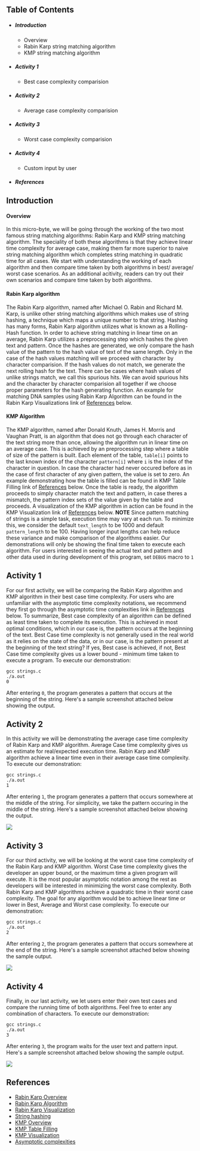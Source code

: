 ## Table of Contents
* ##### Introduction
    * Overview
    * Rabin Karp string matching algorithm
    * KMP string matching algorithm
* ##### Activity 1 
    * Best case complexity comparision
* ##### Activity 2
    * Average case complexity comparision
* ##### Activity 3
    * Worst case complexity comparision
* ##### Activity 4
    * Custom input by user
* ##### References
## Introduction
#### Overview
In this micro-byte, we will be going through the working of the two most famous string matching algorithms: Rabin Karp and KMP string matching algorithm. The speciality of both these algorithms is that they achieve linear time complexity for average case, making them far more superior to naive string matching algorithm which completes string matching in quadratic time for all cases.
We start with understanding the working of each algorithm and then compare time taken by both algorithms in best/ average/ worst case scenarios. As an additional acitivity, readers can try out their own scenarios and compare time taken by both algorithms.
#### Rabin Karp algorithm
The Rabin Karp algorithm, named after Michael O. Rabin and Richard M. Karp, is unlike other string matching algorithms which makes use of string hashing, a technique which maps a unique number to that string. Hashing has many forms, Rabin Karp algorithm utilizes what is known as a Rolling-Hash function.
In order to achieve string matching in linear time on an average, Rabin Karp utilizes a preprocessing step which hashes the given text and pattern. Once the hashes are generated, we only compare the hash value of the pattern to the hash value of text of the same length. Only in the case of the hash values matching will we proceed with character by character comparision. If the hash values do not match, we generate the next rolling hash for the text. There can be cases where hash values of unlike strings match, we call this spurious hits. We can avoid spurious hits and the character by character comparision all together if we choose proper parameters for the hash generating function. An example for matching DNA samples using Rabin Karp Algorithm can be found in the Rabin Karp Visualizations link of [References](#References) below.
#### KMP Algorithm
The KMP algorithm, named after Donald Knuth, James H. Morris and Vaughan Pratt, is an algorithm that does not go through each character of the text string more than once, allowing the algorithm run in linear time on an average case. This is achieved by an preprocessing step where a table of size of the pattern is built. Each element of the table, ```table[i]``` points to the last known index of the character ```pattern[i]``` where ```i``` is the index of the character in question. In case the character had never occured before as in the case of first character of any given pattern, the value is set to zero. An example demonstrating how the table is filled can be found in KMP Table Filling link of [References](#References) below. 
Once the table is ready, the algorithm proceeds to simply character match the text and pattern, in case theres a mismatch, the pattern index sets of the value given by the table and proceeds. A visualization of the KMP algorithm in action can be found in the KMP Visualization link of [References](##References) below. 
**NOTE** Since pattern matching of strings is a simple task, execution time may vary at each run. To minimize this, we consider the default ```text_length``` to be 1000 and default ```pattern_length``` to be 100. Having longer input lengths can help reduce these variance and make comparison of the algorithms easier. Our demonstrations will only be showing the final time taken to execute each algorithm. For users interested in seeing the actual text and pattern and other data used in during development of this program, set ```DEBUG``` macro to ```1```
## Activity 1
For our first activity, we will be comparing the Rabin Karp algorithm and KMP algorithm in their best case time complexity. For users who are unfamiliar with the asymptotic time complexity notations, we recommend they first go through the asymptotic time complexities link in [References](#References) below. To summarize, Best case complexity of an algorithm can be defined as least time taken to complete its execution. This is achieved in most optimal conditions, which in our case is, the pattern occurs at the beginning of the text. Best Case time complexity is not generally used in the real world as it relies on the state of the data, or in our case, is the pattern present at the beginning of the text string? If yes, Best case is achieved, if not, Best Case time complexity gives us a lower bound - minimum time taken to execute a program.
To execute our demonstration:
```
gcc strings.c
./a.out
0
```
After entering ```0```, the program generates a pattern that occurs at the beginning of the string. Here's a sample screenshot attached below showing the output.

[](resources/Activity1.jpg)
## Activity 2
In this activity we will be demonstrating the average case time complexity of Rabin Karp and KMP algorithm. Average Case time complexity gives us an estimate for real/expected execution time. Rabin Karp and KMP algorithm achieve a linear time even in their average case time complexity.
To execute our demonstration:
```
gcc strings.c
./a.out
1
```
After entering ```1```, the program generates a pattern that occurs somewhere at the middle of the string. For simplicity, we take the pattern occuring in the middle of the string. Here's a sample screenshot attached below showing the output.

![](resources/Activity2.jpg?raw=true)
## Activity 3
For our third activity, we will be looking at the worst case time complexity of the Rabin Karp and KMP algorithm. Worst Case time complexity gives the developer an upper bound, or the maximum time a given program will execute. It is the most popular asymptotic notation among the rest as developers will be interested in minimizing the worst case complexity. Both Rabin Karp and KMP algorithms achieve a quadratic time in their worst case complexity. The goal for any algorithm would be to achieve linear time or lower in Best, Average and Worst case complexity.
To execute our demonstration:
```
gcc strings.c
./a.out
2
```
After entering ```2```, the program generates a pattern that occurs somewhere at the end of the string. Here's a sample screenshot attached below showing the sample output.

![](resources/Activity3.jpg?raw=true)
## Activity 4
Finally, in our last activity, we let users enter their own test cases and compare the running time of both algorithms. Feel free to enter any combination of characters.
To execute our demonstration:
```
gcc strings.c
./a.out
3
```
After entering ```3```, the program waits for the user text and pattern input. Here's a sample screenshot attached below showing the sample output.

![](resources/Activity4.jpg?raw=true)
## References
* [Rabin Karp Overview](https://en.wikipedia.org/wiki/Rabin%E2%80%93Karp_algorithm)
* [Rabin Karp Algorithm](https://www.programiz.com/dsa/rabin-karp-algorithm)
* [Rabin Karp Visualization](https://www-igm.univ-mlv.fr/~lecroq/string/node5.html)
* [String hashing](https://cp-algorithms.com/string/string-hashing.html)
* [KMP Overview](https://en.wikipedia.org/wiki/Knuth%E2%80%93Morris%E2%80%93Pratt_algorithm)
* [KMP Table Filling](https://www.javatpoint.com/daa-knuth-morris-pratt-algorithm)
* [KMP Visualization](https://people.ok.ubc.ca/ylucet/DS/KnuthMorrisPratt.html)
* [Asymptotic complexities](https://www.cs.cornell.edu/courses/cs3110/2012sp/lectures/lec19-asymp/review.html)
